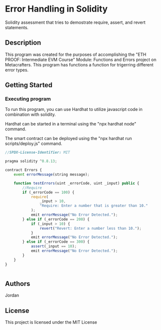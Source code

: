 # Error Handling in Solidity

Solidity assessment that tries to demostrate require, assert, and revert statements.

## Description

This program was created for the purposes of accomplishing the "ETH PROOF: Intermediate EVM Course" Module: Functions and Errors project on Metacrafters. This program has functions a function for trigerring different error types.

## Getting Started

### Executing program

To run this program, you can use Hardhat to utilize javascript code in combination with solidity.

Hardhat can be started in a terminal using the "npx hardhat node" command.

The smart contract can be deployed using the "npx hardhat run scripts/deploy.js" command.

```javascript
//SPDX-License-Identifier: MIT

pragma solidity ^0.8.13;

contract Errors {
    event errorMessage(string message);

    function testErrors(uint _errorCode, uint _input) public {
        //Require
        if (_errorCode == 100) {
            require(
                _input > 10,
                "Require: Enter a number that is greater than 10."
            );
            emit errorMessage("No Error Detected.");
        } else if (_errorCode == 200) {
            if (_input > 10) {
                revert("Revert: Enter a number less than 10.");
            }
            emit errorMessage("No Error Detected.");
        } else if (_errorCode == 300) {
            assert(_input == 10);
            emit errorMessage("No Error Detected.");
        }
    }
}



```

## Authors

Jordan

## License

This project is licensed under the MIT License
